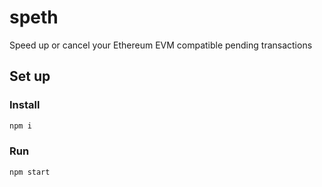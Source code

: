 # speth

Speed up or cancel your Ethereum EVM compatible pending transactions

## Set up

### Install

```bash
npm i
```

### Run

```bash
npm start
```
